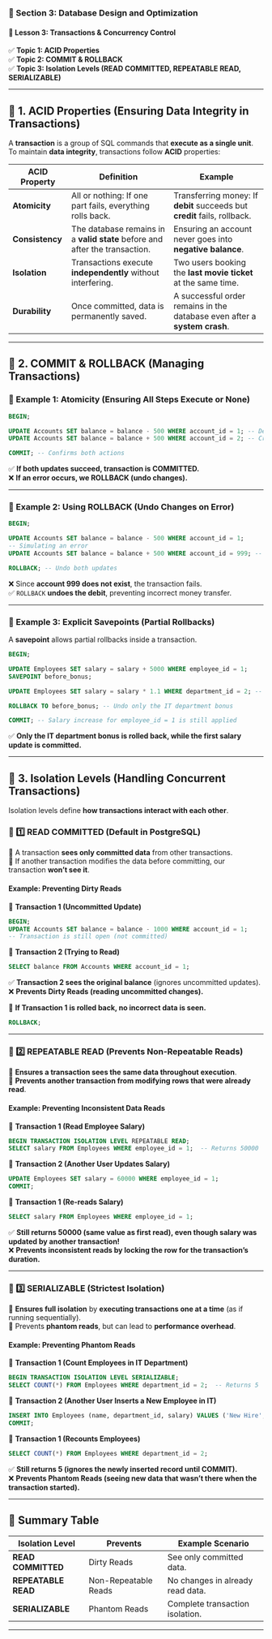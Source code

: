 ### **📌 Section 3: Database Design and Optimization**  
#### **🔹 Lesson 3: Transactions & Concurrency Control**  
✅ **Topic 1: ACID Properties**  
✅ **Topic 2: COMMIT & ROLLBACK**  
✅ **Topic 3: Isolation Levels (READ COMMITTED, REPEATABLE READ, SERIALIZABLE)**  

---

## **🔹 1. ACID Properties (Ensuring Data Integrity in Transactions)**
A **transaction** is a group of SQL commands that **execute as a single unit**.  
To maintain **data integrity**, transactions follow **ACID** properties:

| **ACID Property** | **Definition** | **Example** |
|------------------|--------------|------------|
| **Atomicity** | All or nothing: If one part fails, everything rolls back. | Transferring money: If **debit** succeeds but **credit** fails, rollback. |
| **Consistency** | The database remains in a **valid state** before and after the transaction. | Ensuring an account never goes into **negative balance**. |
| **Isolation** | Transactions execute **independently** without interfering. | Two users booking the **last movie ticket** at the same time. |
| **Durability** | Once committed, data is permanently saved. | A successful order remains in the database even after a **system crash**. |

---

## **🔹 2. COMMIT & ROLLBACK (Managing Transactions)**
### **📍 Example 1: Atomicity (Ensuring All Steps Execute or None)**
```sql
BEGIN;

UPDATE Accounts SET balance = balance - 500 WHERE account_id = 1; -- Debit
UPDATE Accounts SET balance = balance + 500 WHERE account_id = 2; -- Credit

COMMIT; -- Confirms both actions
```
✅ **If both updates succeed, transaction is COMMITTED.**  
❌ **If an error occurs, we ROLLBACK (undo changes).**

---

### **📍 Example 2: Using ROLLBACK (Undo Changes on Error)**
```sql
BEGIN;

UPDATE Accounts SET balance = balance - 500 WHERE account_id = 1;
-- Simulating an error
UPDATE Accounts SET balance = balance + 500 WHERE account_id = 999; -- Non-existing account!

ROLLBACK; -- Undo both updates
```
❌ Since **account 999 does not exist**, the transaction fails.  
✅ `ROLLBACK` **undoes the debit**, preventing incorrect money transfer.

---

### **📍 Example 3: Explicit Savepoints (Partial Rollbacks)**
A **savepoint** allows partial rollbacks inside a transaction.

```sql
BEGIN;

UPDATE Employees SET salary = salary + 5000 WHERE employee_id = 1;
SAVEPOINT before_bonus;

UPDATE Employees SET salary = salary * 1.1 WHERE department_id = 2; -- Give 10% bonus to IT department

ROLLBACK TO before_bonus; -- Undo only the IT department bonus

COMMIT; -- Salary increase for employee_id = 1 is still applied
```
✅ **Only the IT department bonus is rolled back, while the first salary update is committed.**

---

## **🔹 3. Isolation Levels (Handling Concurrent Transactions)**
Isolation levels define **how transactions interact with each other**.

### **📍 1️⃣ READ COMMITTED (Default in PostgreSQL)**
🔹 A transaction **sees only committed data** from other transactions.  
🔹 If another transaction modifies the data before committing, our transaction **won’t see it**.

#### **Example: Preventing Dirty Reads**
🔸 **Transaction 1 (Uncommitted Update)**
```sql
BEGIN;
UPDATE Accounts SET balance = balance - 1000 WHERE account_id = 1;
-- Transaction is still open (not committed)
```

🔹 **Transaction 2 (Trying to Read)**
```sql
SELECT balance FROM Accounts WHERE account_id = 1;
```
✅ **Transaction 2 sees the original balance** (ignores uncommitted updates).  
❌ **Prevents Dirty Reads (reading uncommitted changes).**

🔹 **If Transaction 1 is rolled back, no incorrect data is seen.**  
```sql
ROLLBACK;
```

---

### **📍 2️⃣ REPEATABLE READ (Prevents Non-Repeatable Reads)**
🔹 **Ensures a transaction sees the same data throughout execution**.  
🔹 **Prevents another transaction from modifying rows that were already read**.

#### **Example: Preventing Inconsistent Data Reads**
🔸 **Transaction 1 (Read Employee Salary)**
```sql
BEGIN TRANSACTION ISOLATION LEVEL REPEATABLE READ;
SELECT salary FROM Employees WHERE employee_id = 1;  -- Returns 50000
```

🔹 **Transaction 2 (Another User Updates Salary)**
```sql
UPDATE Employees SET salary = 60000 WHERE employee_id = 1;
COMMIT;
```

🔹 **Transaction 1 (Re-reads Salary)**
```sql
SELECT salary FROM Employees WHERE employee_id = 1;
```
✅ **Still returns 50000 (same value as first read), even though salary was updated by another transaction!**  
❌ **Prevents inconsistent reads by locking the row for the transaction’s duration.**

---

### **📍 3️⃣ SERIALIZABLE (Strictest Isolation)**
🔹 **Ensures full isolation** by **executing transactions one at a time** (as if running sequentially).  
🔹 Prevents **phantom reads**, but can lead to **performance overhead**.

#### **Example: Preventing Phantom Reads**
🔸 **Transaction 1 (Count Employees in IT Department)**
```sql
BEGIN TRANSACTION ISOLATION LEVEL SERIALIZABLE;
SELECT COUNT(*) FROM Employees WHERE department_id = 2;  -- Returns 5
```

🔹 **Transaction 2 (Another User Inserts a New Employee in IT)**
```sql
INSERT INTO Employees (name, department_id, salary) VALUES ('New Hire', 2, 70000);
COMMIT;
```

🔹 **Transaction 1 (Recounts Employees)**
```sql
SELECT COUNT(*) FROM Employees WHERE department_id = 2;
```
✅ **Still returns 5 (ignores the newly inserted record until COMMIT).**  
❌ **Prevents Phantom Reads (seeing new data that wasn’t there when the transaction started).**

---

## **🔹 Summary Table**
| **Isolation Level** | **Prevents** | **Example Scenario** |
|---------------------|-------------|----------------------|
| **READ COMMITTED** | Dirty Reads | See only committed data. |
| **REPEATABLE READ** | Non-Repeatable Reads | No changes in already read data. |
| **SERIALIZABLE** | Phantom Reads | Complete transaction isolation. |

---
